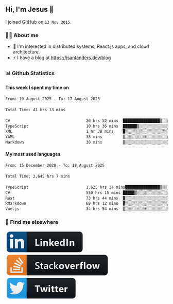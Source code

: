 ## Hi, I'm Jesus 👋

I joined GitHub on `13 Nov 2015`.

<!-- Talking about you -->

### 👨‍💻 About me

- 👦 I'm interested in distributed systems, React.js apps, and cloud architecture.
- ⚡️ I have a blog at <https://jsantanders.dev/blog>

### 📊 Github Statistics

#### This week I spent my time on

<!--START_SECTION:weekly-->

```txt
From: 10 August 2025 - To: 17 August 2025

Total Time: 41 hrs 13 mins

C#                                 26 hrs 52 mins  ████████████████▒░░░░░░░░   65.18 %
TypeScript                         10 hrs 36 mins  ██████▒░░░░░░░░░░░░░░░░░░   25.74 %
XML                                1 hr 38 mins    █░░░░░░░░░░░░░░░░░░░░░░░░   04.00 %
YAML                               38 mins         ▒░░░░░░░░░░░░░░░░░░░░░░░░   01.55 %
Markdown                           30 mins         ▒░░░░░░░░░░░░░░░░░░░░░░░░   01.25 %
```

<!--END_SECTION:weekly-->

#### My most used languages

<!--START_SECTION:alltime-->

```txt
From: 15 December 2020 - To: 18 August 2025

Total Time: 2,645 hrs 7 mins

TypeScript                         1,625 hrs 34 mins███████████████▒░░░░░░░░░   61.46 %
C#                                 550 hrs 15 mins █████▒░░░░░░░░░░░░░░░░░░░   20.80 %
Rust                               73 hrs 44 mins  ▓░░░░░░░░░░░░░░░░░░░░░░░░   02.79 %
RMarkdown                          68 hrs 12 mins  ▓░░░░░░░░░░░░░░░░░░░░░░░░   02.58 %
Vue.js                             34 hrs 54 mins  ▒░░░░░░░░░░░░░░░░░░░░░░░░   01.32 %
```

<!--END_SECTION:alltime-->

### 📢 Find me elsewhere

<p>
  <a target="_blank" href="https://linkedin.com/in/jsantanders">
    <img src="https://github.com/jsantanders/jsantanders/blob/master/img/linkedin.svg" alt="LinkedIn" style="vertical-align:top; margin:4px">
  </a>
  
  <a target="_blank" href="https://stackoverflow.com/users/7318331/jesus-santander">
    <img src="https://github.com/jsantanders/jsantanders/blob/master/img/stackoverflow.svg" alt="StackOverflow" style="vertical-align:top; margin:4px">
  </a>
  
  <a target="_blank" href="http://twitter.com/jsantanders">
    <img src="https://github.com/jsantanders/jsantanders/blob/master/img/twitter.svg" alt="Twitter" style="vertical-align:top; margin:4px">
  </a>
</p>
